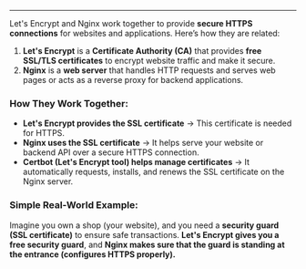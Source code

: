 

---

Let's Encrypt and Nginx work together to provide **secure HTTPS connections** for websites and applications. Here’s how they are related:

1. **Let's Encrypt** is a **Certificate Authority (CA)** that provides **free SSL/TLS certificates** to encrypt website traffic and make it secure.
2. **Nginx** is a **web server** that handles HTTP requests and serves web pages or acts as a reverse proxy for backend applications.

### How They Work Together:

- **Let's Encrypt provides the SSL certificate** → This certificate is needed for HTTPS.
- **Nginx uses the SSL certificate** → It helps serve your website or backend API over a secure HTTPS connection.
- **Certbot (Let's Encrypt tool) helps manage certificates** → It automatically requests, installs, and renews the SSL certificate on the Nginx server.

### Simple Real-World Example:

Imagine you own a shop (your website), and you need a **security guard (SSL certificate)** to ensure safe transactions. **Let's Encrypt gives you a free security guard**, and **Nginx makes sure that the guard is standing at the entrance (configures HTTPS properly).**